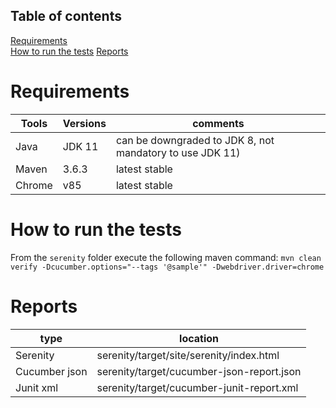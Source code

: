## Table of contents
[Requirements](#requirements)  
[How to run the tests](#howToRunTheTests)
[Reports](#reports)

<a name="requirements"></a>
# Requirements
| Tools  | Versions | comments |
| ---    | ---      | --- |
| Java   | JDK 11   | can be downgraded to JDK 8, not mandatory to use JDK 11) |
| Maven  | 3.6.3    | latest stable |
| Chrome | v85      | latest stable |

<a name="howToRunTheTests"></a>
# How to run the tests
From the `serenity` folder execute the following maven command:
`mvn clean verify -Dcucumber.options="--tags '@sample'" -Dwebdriver.driver=chrome`

<a name="reports"></a>
# Reports
| type          | location | 
| ---           | ---      | 
| Serenity      | serenity/target/site/serenity/index.html |
| Cucumber json | serenity/target/cucumber-json-report.json | 
| Junit xml     | serenity/target/cucumber-junit-report.xml | 